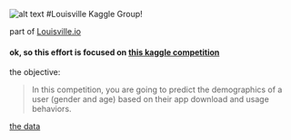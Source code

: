 ![alt text](https://kaggle2.blob.core.windows.net/competitions/kaggle/3136/media/kaggle-transparent.svg "Louisville Kaggle Competitors")
#Louisville Kaggle Group!

part of [Louisville.io](http://louisville.io)

#### ok, so this effort is focused on [this kaggle competition](https://www.kaggle.com/c/talkingdata-mobile-user-demographics)

the objective:

> In this competition, you are going to predict the demographics of a user (gender and age) based on their app download and usage behaviors. 

[the data](https://www.kaggle.com/c/talkingdata-mobile-user-demographics/data)

